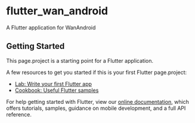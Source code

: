 # flutter_wan_android

A Flutter application for WanAndroid

## Getting Started

This page.project is a starting point for a Flutter application.

A few resources to get you started if this is your first Flutter page.project:

- [Lab: Write your first Flutter app](https://flutter.dev/docs/get-started/codelab)
- [Cookbook: Useful Flutter samples](https://flutter.dev/docs/cookbook)

For help getting started with Flutter, view our
[online documentation](https://flutter.dev/docs), which offers tutorials,
samples, guidance on mobile development, and a full API reference.
